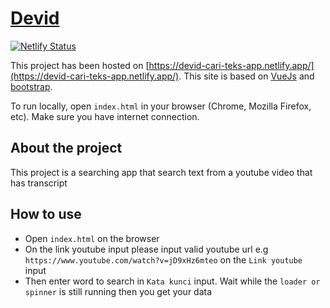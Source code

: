 # [Devid](https://devidjoshua.github.io)

[![Netlify Status](https://api.netlify.com/api/v1/badges/95ed6895-3a5b-4355-8b93-30a7fe00473d/deploy-status)](https://app.netlify.com/sites/devid-cari-teks-app/overview)

This project has been hosted on  [https://devid-cari-teks-app.netlify.app/](https://devid-cari-teks-app.netlify.app/). This site is based on [VueJs](https://vuejs.org/) and [bootstrap](https://getbootstrap.com/).

To run locally, open `index.html` in your browser (Chrome, Mozilla Firefox, etc). Make sure you have internet connection.
## About the project 
This project is a searching app that search text from a youtube video that has transcript

## How to use
- Open `index.html` on the browser
- On the link youtube input please input valid youtube url  e.g `https://www.youtube.com/watch?v=jD9xHz6mteo` on the `Link youtube` input
- Then enter word to search in `Kata kunci` input. Wait while the `loader or spinner` is still running then you get your data
 
 

